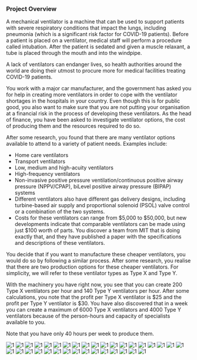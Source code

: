 
### Project Overview

A mechanical ventilator is a machine that can be used to support patients with severe respiratory conditions that impact the lungs, including pneumonia (which is a significant risk factor for COVID-19 patients). Before a patient is placed on a ventilator, medical staff will perform a procedure called intubation. After the patient is sedated and given a muscle relaxant, a tube is placed through the mouth and into the windpipe.


A lack of ventilators can endanger lives, so health authorities around the world are doing their utmost to procure more for medical facilities treating COVID-19 patients.


You work with a major car manufacturer, and the government has asked you for help in creating more ventilators in order to cope with the ventilator shortages in the hospitals in your country. Even though this is for public good, you also want to make sure that you are not putting your organisation at a financial risk in the process of developing these ventilators. As the head of finance, you have been asked to investigate ventilator options, the cost of producing them and the resources required to do so.

After some research, you found that there are many ventilator options available to attend to a variety of patient needs. Examples include:

- Home care ventilators
- Transport ventilators
- Low, medium and high-acuity ventilators
- High-frequency ventilators
- Non-invasive positive pressure ventilation/continuous positive airway pressure (NPPV/CPAP), biLevel positive airway pressure (BIPAP) systems
- Different ventilators also have different gas delivery designs, including turbine-based air supply and proportional solenoid (PSOL) valve control or a combination of the two systems.
- Costs for these ventilators can range from $5,000 to $50,000, but new developments indicate that comparable ventilators can be made using just $100 worth of parts. You discover a team from MIT that is doing exactly that, and they have published a paper with the specifications and descriptions of these ventilators.


You decide that if you want to manufacture these cheaper ventilators, you would do so by following a similar process. After some research, you realise that there are two production options for these cheaper ventilators. For simplicity, we will refer to these ventilator types as Type X and Type Y.


With the machinery you have right now, you see that you can create 200 Type X ventilators per hour and 140 Type Y ventilators per hour. After some calculations, you note that the profit per Type X ventilator is $25 and the profit per Type Y ventilator is $30. You have also discovered that in a week you can create a maximum of 6000 Type X ventilators and 4000 Type Y ventilators because of the person-hours and capacity of specialists available to you.

Note that you have only 40 hours per week to produce them.



![1](./capstone-finance-project/Slide1.jpeg)
![1](./capstone-finance-project/Slide2.jpeg)
![1](./capstone-finance-project/Slide3.jpeg)
![1](./capstone-finance-project/Slide4.jpeg)
![1](./capstone-finance-project/Slide5.jpeg)
![1](./capstone-finance-project/Slide6.jpeg)
![1](./capstone-finance-project/Slide7.jpeg)
![1](./capstone-finance-project/Slide8.jpeg)
![1](./capstone-finance-project/Slide9.jpeg)
![1](./capstone-finance-project/Slide10.jpeg)
![1](./capstone-finance-project/Slide11.jpeg)
![1](./capstone-finance-project/Slide12.jpeg)
![1](./capstone-finance-project/Slide13.jpeg)
![1](./capstone-finance-project/Slide14.jpeg)
![1](./capstone-finance-project/Slide15.jpeg)
![1](./capstone-finance-project/Slide16.jpeg)
![1](./capstone-finance-project/Slide17.jpeg)
![1](./capstone-finance-project/Slide18.jpeg)
![1](./capstone-finance-project/Slide19.jpeg)
![1](./capstone-finance-project/Slide20.jpeg)
![1](./capstone-finance-project/Slide21.jpeg)
![1](./capstone-finance-project/Slide22.jpeg)
![1](./capstone-finance-project/Slide23.jpeg)
![1](./capstone-finance-project/Slide24.jpeg)
![1](./capstone-finance-project/Slide25.jpeg)
![1](./capstone-finance-project/Slide26.jpeg)
![1](./capstone-finance-project/Slide27.jpeg)
![1](./capstone-finance-project/Slide28.jpeg)
![1](./capstone-finance-project/Slide29.jpeg)
![1](./capstone-finance-project/Slide30.jpeg)
![1](./capstone-finance-project/Slide31.jpeg)
![1](./capstone-finance-project/Slide32.jpeg)
![1](./capstone-finance-project/Slide33.jpeg)
![1](./capstone-finance-project/Slide34.jpeg)
